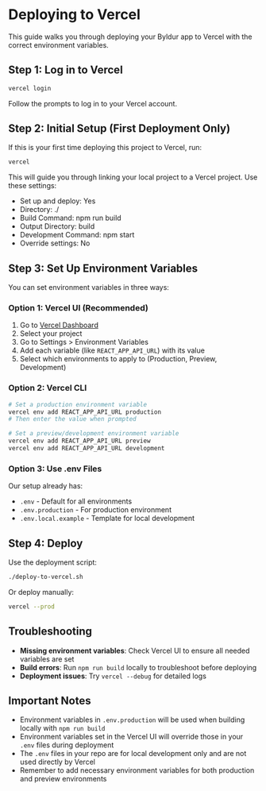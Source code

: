 # Deploying to Vercel

This guide walks you through deploying your Byldur app to Vercel with the correct environment variables.

## Step 1: Log in to Vercel

```bash
vercel login
```

Follow the prompts to log in to your Vercel account.

## Step 2: Initial Setup (First Deployment Only)

If this is your first time deploying this project to Vercel, run:

```bash
vercel
```

This will guide you through linking your local project to a Vercel project. Use these settings:
- Set up and deploy: Yes
- Directory: ./
- Build Command: npm run build
- Output Directory: build
- Development Command: npm start
- Override settings: No

## Step 3: Set Up Environment Variables

You can set environment variables in three ways:

### Option 1: Vercel UI (Recommended)

1. Go to [Vercel Dashboard](https://vercel.com/dashboard)
2. Select your project
3. Go to Settings > Environment Variables
4. Add each variable (like `REACT_APP_API_URL`) with its value
5. Select which environments to apply to (Production, Preview, Development)

### Option 2: Vercel CLI

```bash
# Set a production environment variable
vercel env add REACT_APP_API_URL production
# Then enter the value when prompted

# Set a preview/development environment variable
vercel env add REACT_APP_API_URL preview
vercel env add REACT_APP_API_URL development
```

### Option 3: Use .env Files

Our setup already has:
- `.env` - Default for all environments
- `.env.production` - For production environment
- `.env.local.example` - Template for local development

## Step 4: Deploy

Use the deployment script:

```bash
./deploy-to-vercel.sh
```

Or deploy manually:

```bash
vercel --prod
```

## Troubleshooting

- **Missing environment variables**: Check Vercel UI to ensure all needed variables are set
- **Build errors**: Run `npm run build` locally to troubleshoot before deploying
- **Deployment issues**: Try `vercel --debug` for detailed logs

## Important Notes

- Environment variables in `.env.production` will be used when building locally with `npm run build`
- Environment variables set in the Vercel UI will override those in your `.env` files during deployment
- The `.env` files in your repo are for local development only and are not used directly by Vercel
- Remember to add necessary environment variables for both production and preview environments